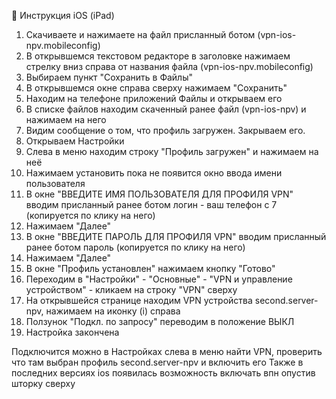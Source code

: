 📱 Инструкция iOS (iPad)

1. Скачиваете и нажимаете на файл присланный ботом (vpn-ios-npv.mobileconfig)
2. В открывшемся текстовом редакторе в заголовке нажимаем стрелку вниз справа от названия файла (vpn-ios-npv.mobileconfig)
3. Выбираем пункт "Сохранить в Файлы"
4. В открывшемся окне справа сверху нажимаем "Сохранить"
5. Находим на телефоне приложений Файлы и открываем его
6. В списке файлов находим скаченный ранее файл (vpn-ios-npv) и нажимаем на него
7. Видим сообщение о том, что профиль загружен. Закрываем его.
8. Открываем Настройки
9. Слева в меню находим строку "Профиль загружен" и нажимаем на неё
10. Нажимаем установить пока не появится окно ввода имени пользователя
11. В окне "ВВЕДИТЕ ИМЯ ПОЛЬЗОВАТЕЛЯ ДЛЯ ПРОФИЛЯ VPN" вводим присланный ранее ботом логин - ваш телефон с 7 (копируется по клику на него)
12. Нажимаем "Далее"
13. В окне "ВВЕДИТЕ ПАРОЛЬ ДЛЯ ПРОФИЛЯ VPN" вводим присланный ранее ботом пароль (копируется по клику на него)
14. Нажимаем "Далее"
15. В окне "Профиль установлен" нажимаем кнопку "Готово"
16. Переходим в "Настройки" - "Основные" - "VPN и управление устройством" - кликаем на строку "VPN" сверху
17. На открывшейся странице находим VPN устройства second.server-npv, нажимаем на иконку (i) справа
18. Ползунок "Подкл. по запросу" переводим в положение ВЫКЛ
19. Настройка закончена

Подключится можно в Настройках слева в меню найти VPN, проверить что там выбран профиль second.server-npv и включить его
Также в последних версиях ios появилась возможность включать впн опустив шторку сверху